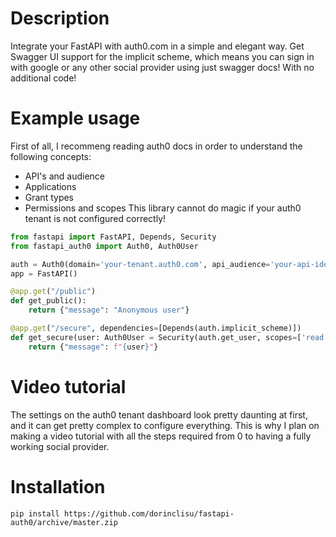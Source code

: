 # Description
Integrate your FastAPI with auth0.com in a simple and elegant way.
Get Swagger UI support for the implicit scheme, which means you can sign in with google or any other social provider using just swagger docs! With no additional code!

# Example usage
First of all, I recommeng reading auth0 docs in order to understand the following concepts:
 - API's and audience
 - Applications
 - Grant types
 - Permissions and scopes
This library cannot do magic if your auth0 tenant is not configured correctly!

```Python
from fastapi import FastAPI, Depends, Security
from fastapi_auth0 import Auth0, Auth0User

auth = Auth0(domain='your-tenant.auth0.com', api_audience='your-api-identifier', scopes={'read:blabla': ''})
app = FastAPI()

@app.get("/public")
def get_public():
    return {"message": "Anonymous user"}

@app.get("/secure", dependencies=[Depends(auth.implicit_scheme)])
def get_secure(user: Auth0User = Security(auth.get_user, scopes=['read:blabla'])):
    return {"message": f"{user}"}
```

# Video tutorial
The settings on the auth0 tenant dashboard look pretty daunting at first, and it can get pretty complex to configure everything.
This is why I plan on making a video tutorial with all the steps required from 0 to having a fully working social provider.

# Installation
`pip install https://github.com/dorinclisu/fastapi-auth0/archive/master.zip`
